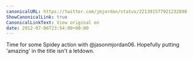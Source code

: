 ```yaml
---
canonicalURL: https://twitter.com/jmjordan/status/221391577921232898
ShowCanonicalLink: true
CanonicalLinkText: View original on
date: 2012-07-06T23:54:00+00:00
---
```

Time for some Spidey action with @jasonmjordan06. Hopefully putting 'amazing' in the title isn't a letdown.